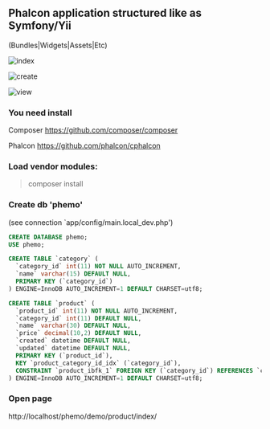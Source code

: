 Phalcon application structured like as Symfony/Yii
-----

(Bundles|Widgets|Assets|Etc)


![index](https://raw.githubusercontent.com/Sandex/PhemoApp/master/src/Phemo/DemoBundle/Resources/doc/index.png "index")

![create](https://raw.githubusercontent.com/Sandex/PhemoApp/master/src/Phemo/DemoBundle/Resources/doc/create.png "create")

![view](https://raw.githubusercontent.com/Sandex/PhemoApp/master/src/Phemo/DemoBundle/Resources/doc/view.png "view")



### You need install

Composer
https://github.com/composer/composer

Phalcon
https://github.com/phalcon/cphalcon


### Load vendor modules:

>composer install


### Create db 'phemo'

(see connection `app/config/main.local_dev.php')

``` sql
CREATE DATABASE phemo;
USE phemo;

CREATE TABLE `category` (
  `category_id` int(11) NOT NULL AUTO_INCREMENT,
  `name` varchar(15) DEFAULT NULL,
  PRIMARY KEY (`category_id`)
) ENGINE=InnoDB AUTO_INCREMENT=1 DEFAULT CHARSET=utf8;

CREATE TABLE `product` (
  `product_id` int(11) NOT NULL AUTO_INCREMENT,
  `category_id` int(11) DEFAULT NULL,
  `name` varchar(30) DEFAULT NULL,
  `price` decimal(10,2) DEFAULT NULL,
  `created` datetime DEFAULT NULL,
  `updated` datetime DEFAULT NULL,
  PRIMARY KEY (`product_id`),
  KEY `product_category_id_idx` (`category_id`),
  CONSTRAINT `product_ibfk_1` FOREIGN KEY (`category_id`) REFERENCES `category` (`category_id`)
) ENGINE=InnoDB AUTO_INCREMENT=1 DEFAULT CHARSET=utf8;

```

### Open page

http://localhost/phemo/demo/product/index/